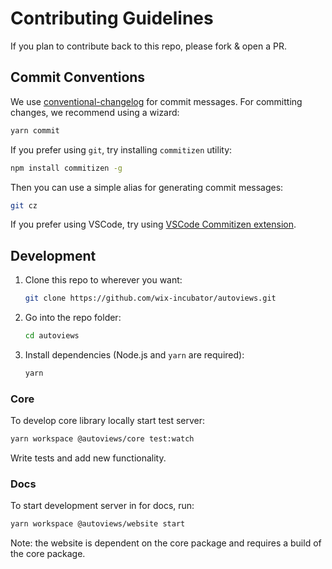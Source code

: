 # Contributing Guidelines

If you plan to contribute back to this repo, please fork & open a PR.

## Commit Conventions

We use [conventional-changelog](https://github.com/conventional-changelog) for commit messages. For committing changes, we recommend using a wizard:

```sh
yarn commit
```

If you prefer using `git`, try installing `commitizen` utility:

```sh
npm install commitizen -g
```

Then you can use a simple alias for generating commit messages:

```sh
git cz
```

If you prefer using VSCode, try using [VSCode Commitizen extension](https://github.com/KnisterPeter/vscode-commitizen).

## Development

1. Clone this repo to wherever you want:
   ```sh
   git clone https://github.com/wix-incubator/autoviews.git
   ```
2. Go into the repo folder:
   ```sh
   cd autoviews
   ```
3. Install dependencies (Node.js and `yarn` are required):
   ```sh
   yarn
   ```

### Core

To develop core library locally start test server:

```sh
yarn workspace @autoviews/core test:watch
```

Write tests and add new functionality.

### Docs

To start development server in for docs, run:

```sh
yarn workspace @autoviews/website start
```

Note: the website is dependent on the core package and requires a build of the
core package.
